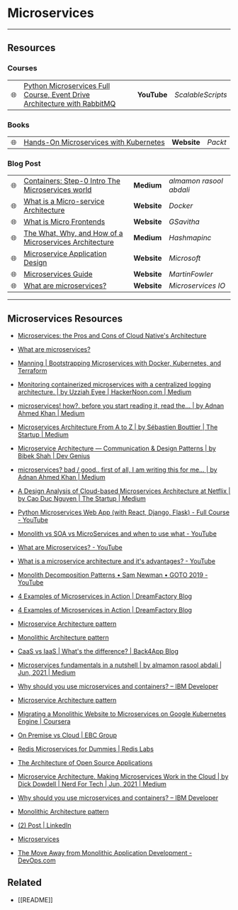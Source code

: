 # Microservices

---

## **Resources**

### Courses

|     |                                                                                                                         |             |                   |
| --- | ----------------------------------------------------------------------------------------------------------------------- | ----------- | ----------------- |
| 🌐  | [Python Microservices Full Course, Event Drive Architecture with RabbitMQ](https://www.youtube.com/watch?v=ddrucr_aAzA) | **YouTube** | _ScalableScripts_ |

### Books

|     |                                                                                                                                 |             |         |
| --- | ------------------------------------------------------------------------------------------------------------------------------- | ----------- | ------- |
| 🌐  | [Hands-On Microservices with Kubernetes](https://www.packtpub.com/product/hands-on-microservices-with-kubernetes/9781789805468) | **Website** | _Packt_ |

### Blog Post

|     |                                                                                                                                                                                     |             |                         |
| --- | ----------------------------------------------------------------------------------------------------------------------------------------------------------------------------------- | ----------- | ----------------------- |
| 🌐  | [Containers: Step-0 Intro The Microservices world](https://mamonrasoolabdali.medium.com/containers-step-0-into-the-microservices-world-dd0fff41bdef)                                | **Medium**  | _almamon rasool abdali_ |
| 🌐  | [What is a Micro-service Architecture](https://www.docker.com/resources/what-container)                                                                                             | **Website** | _Docker_                |
| 🌐  | [What is Micro Frontends](https://www.gsavitha.in/posts/micro-frontends/)                                                                                                           | **Website** | _GSavitha_              |
| 🌐  | [The What, Why, and How of a Microservices Architecture](https://medium.com/hashmapinc/the-what-why-and-how-of-a-microservices-architecture-4179579423a9)                           | **Medium**  | _Hashmapinc_            |
| 🌐  | [Microservice Application Design](https://docs.microsoft.com/en-us/dotnet/architecture/microservices/multi-container-microservice-net-applications/microservice-application-design) | **Website** | _Microsoft_             |
| 🌐  | [Microservices Guide](https://martinfowler.com/microservices/)                                                                                                                      | **Website** | _MartinFowler_          |
| 🌐  | [What are microservices?](https://microservices.io/)                                                                                                                                | **Website** | _Microservices IO_      |

---

## Microservices Resources

- [Microservices: the Pros and Cons of Cloud Native's Architecture](https://blog.container-solutions.com/microservices-pros-and-cons-of-cloud-natives-architecture)

- [What are microservices?](https://microservices.io/)

- [Manning | Bootstrapping Microservices with Docker, Kubernetes, and Terraform](https://www.manning.com/books/bootstrapping-microservices-with-docker-kubernetes-and-terraform)

- [Monitoring containerized microservices with a centralized logging architecture. | by Uzziah Eyee | HackerNoon.com | Medium](https://medium.com/hackernoon/monitoring-containerized-microservices-with-a-centralized-logging-architecture-ba6771c1971a)

- [microservices! how?. before you start reading it, read the… | by Adnan Ahmed Khan | Medium](https://medium.com/@khanadnanxyz/microservices-how-7bdfc74a317a)

- [Microservices Architecture From A to Z | by Sébastien Bouttier | The Startup | Medium](https://medium.com/swlh/microservices-architecture-from-a-to-z-7287da1c5d28)

- [Microservice Architecture — Communication & Design Patterns | by Bibek Shah | Dev Genius](https://blog.devgenius.io/microservice-architecture-communication-design-patterns-70b37beec294)

- [microservices? bad / good.. first of all, I am writing this for me… | by Adnan Ahmed Khan | Medium](https://medium.com/@khanadnanxyz/microservices-bad-good-75da8885acf8)

- [A Design Analysis of Cloud-based Microservices Architecture at Netflix | by Cao Duc Nguyen | The Startup | Medium](https://medium.com/swlh/a-design-analysis-of-cloud-based-microservices-architecture-at-netflix-98836b2da45f)

- [Python Microservices Web App (with React, Django, Flask) - Full Course - YouTube](https://www.youtube.com/watch?v=0iB5IPoTDts)

- [Monolith vs SOA vs MicroServices and when to use what - YouTube](https://www.youtube.com/watch?v=FT5ZABfdzE8)

- [What are Microservices? - YouTube](https://www.youtube.com/watch?v=CdBtNQZH8a4)

- [What is a microservice architecture and it's advantages? - YouTube](https://www.youtube.com/watch?v=qYhRvH9tJKw)

- [Monolith Decomposition Patterns • Sam Newman • GOTO 2019 - YouTube](https://www.youtube.com/watch?v=9I9GdSQ1bbM)

- [4 Examples of Microservices in Action | DreamFactory Blog](https://blog.dreamfactory.com/microservices-examples/)

- [4 Examples of Microservices in Action | DreamFactory Blog](https://blog.dreamfactory.com/microservices-examples/)

- [Microservice Architecture pattern](https://microservices.io/patterns/microservices.html)

- [Monolithic Architecture pattern](https://microservices.io/patterns/monolithic.html)

- [CaaS vs IaaS | What's the difference? | Back4App Blog](https://blog.back4app.com/caas-vs-iaas-whats-the-difference/)

- [Microservices fundamentals in a nutshell | by almamon rasool abdali | Jun, 2021 | Medium](https://mamonrasoolabdali.medium.com/microservices-fundamentals-in-a-nutshell-c48f81c49a83)

- [Why should you use microservices and containers? – IBM Developer](https://developer.ibm.com/depmodels/microservices/articles/why-should-we-use-microservices-and-containers/)

- [Microservice Architecture pattern](https://microservices.io/patterns/microservices.html)

- [Migrating a Monolithic Website to Microservices on Google Kubernetes Engine | Coursera](https://www.coursera.org/learn/google-kubernetes-engine-microservices-migration)

- [On Premise vs Cloud | EBC Group](https://www.ebcgroup.co.uk/news-insights/on-premises-vs-cloud)

- [Redis Microservices for Dummies | Redis Labs](https://redislabs.com/docs/redis-microservices-for-dummies/?fbclid=IwAR3ENTgawRSJPW-IFI-xTyoFicYFNLwGoqk0lGRKPeJC9nLgXrWN6zljmLM&utm_source=facebook&utm_medium=paid-social&utm_campaign=evergreen-prospecting&utm_content=microservices)

- [The Architecture of Open Source Applications](http://aosabook.org/en/index.html)

- [Microservice Architecture. Making Microservices Work in the Cloud | by Dick Dowdell | Nerd For Tech | Jun, 2021 | Medium](https://medium.com/nerd-for-tech/microservice-architecture-622e4148f1)

- [Why should you use microservices and containers? – IBM Developer](https://developer.ibm.com/depmodels/microservices/articles/why-should-we-use-microservices-and-containers/)

- [Monolithic Architecture pattern](https://microservices.io/patterns/monolithic.html)

- [(2) Post | LinkedIn](https://www.linkedin.com/posts/charity-mbisi-a6aa181a1_architecture-developers-microservice-activity-6820683715216187392-GR4F/)

- [Microservices](https://martinfowler.com/articles/microservices.html)

- [The Move Away from Monolithic Application Development - DevOps.com](https://devops.com/the-move-away-from-monolithic-application-development/)

## Related

- [[README]]
